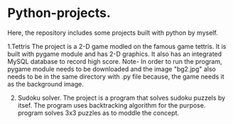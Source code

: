 # Python-projects.
Here, the repository includes some projects built with python by myself.

1.Tettris
The project is a 2-D game modled on the famous game tettris. It is built with pygame module and has 2-D graphics. It also has an integrated MySQL database to record high score.
Note- In order to run the program, pygame module needs to be downloaded and the image "bg2.jpg" also needs to be in the same directory with .py file because, the game needs it as the background image.

2. Sudoku solver.
The project is a program that solves sudoku puzzels by itsef. The program uses backtracking algorithm for the purpose. program solves 3x3 puzzles as to moddle the concept.
